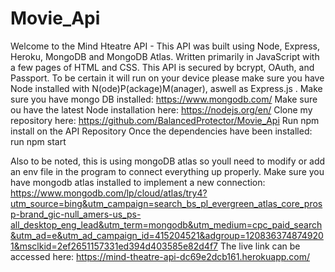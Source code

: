 # Movie_Api
 
Welcome to the Mind Hteatre API - This API was built using Node, Express, Heroku, MongoDB and MongoDB Atlas. Written primarily in JavaScript with a few pages of HTML and CSS. This API is secured by bcrypt, OAuth, and Passport. To be certain it will run on your device please make sure you have Node installed with N(ode)P(ackage)M(anager), aswell as Express.js .
Make sure you have mongo DB installed: https://www.mongodb.com/
Make sure ou have the latest Node installation here: https://nodejs.org/en/
Clone my repository here: https://github.com/BalancedProtector/Movie_Api
Run npm install on the API Repository
Once the dependencies have been installed: 
run npm start

Also to be noted, this is using mongoDB atlas so youll need to modify or add an env file in the program to connect everything up properly.
Make sure you have mongodb atlas installed to implement a new connection: https://www.mongodb.com/lp/cloud/atlas/try4?utm_source=bing&utm_campaign=search_bs_pl_evergreen_atlas_core_prosp-brand_gic-null_amers-us_ps-all_desktop_eng_lead&utm_term=mongodb&utm_medium=cpc_paid_search&utm_ad=e&utm_ad_campaign_id=415204521&adgroup=1208363748749201&msclkid=2ef2651157331ed394d403585e82d4f7
The live link can be accessed here: https://mind-theatre-api-dc69e2dcb161.herokuapp.com/